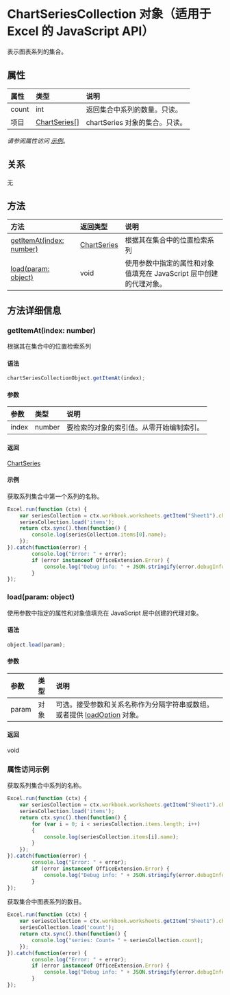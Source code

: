# <a name="chartseriescollection-object-(javascript-api-for-excel)"></a>ChartSeriesCollection 对象（适用于 Excel 的 JavaScript API）

表示图表系列的集合。

## <a name="properties"></a>属性

| 属性     | 类型   |说明
|:---------------|:--------|:----------|
|count|int|返回集合中系列的数量。只读。|
|项目|[ChartSeries[]](chartseries.md)|chartSeries 对象的集合。只读。|

_请参阅属性访问 [示例](#property-access-examples)_。

## <a name="relationships"></a>关系
无


## <a name="methods"></a>方法

| 方法           | 返回类型    |说明|
|:---------------|:--------|:----------|
|[getItemAt(index: number)](#getitematindex-number)|[ChartSeries](chartseries.md)|根据其在集合中的位置检索系列|
|[load(param: object)](#loadparam-object)|void|使用参数中指定的属性和对象值填充在 JavaScript 层中创建的代理对象。|

## <a name="method-details"></a>方法详细信息


### <a name="getitemat(index:-number)"></a>getItemAt(index: number)
根据其在集合中的位置检索系列

#### <a name="syntax"></a>语法
```js
chartSeriesCollectionObject.getItemAt(index);
```

#### <a name="parameters"></a>参数
| 参数    | 类型   |说明|
|:---------------|:--------|:----------|
|index|number|要检索的对象的索引值。从零开始编制索引。|

#### <a name="returns"></a>返回
[ChartSeries](chartseries.md)

#### <a name="examples"></a>示例

获取系列集合中第一个系列的名称。

```js
Excel.run(function (ctx) { 
    var seriesCollection = ctx.workbook.worksheets.getItem("Sheet1").charts.getItem("Chart1").series;
    seriesCollection.load('items');
    return ctx.sync().then(function() {
        console.log(seriesCollection.items[0].name);
    });
}).catch(function(error) {
        console.log("Error: " + error);
        if (error instanceof OfficeExtension.Error) {
            console.log("Debug info: " + JSON.stringify(error.debugInfo));
        }
});
```


### <a name="load(param:-object)"></a>load(param: object)
使用参数中指定的属性和对象值填充在 JavaScript 层中创建的代理对象。

#### <a name="syntax"></a>语法
```js
object.load(param);
```

#### <a name="parameters"></a>参数
| 参数    | 类型   |说明|
|:---------------|:--------|:----------|
|param|对象|可选。接受参数和关系名称作为分隔字符串或数组。或者提供 [loadOption](loadoption.md) 对象。|

#### <a name="returns"></a>返回
void
### <a name="property-access-examples"></a>属性访问示例
获取系列集合中系列的名称。

```js
Excel.run(function (ctx) { 
    var seriesCollection = ctx.workbook.worksheets.getItem("Sheet1").charts.getItem("Chart1").series;
    seriesCollection.load('items');
    return ctx.sync().then(function() {
        for (var i = 0; i < seriesCollection.items.length; i++)
        {
            console.log(seriesCollection.items[i].name);
        }
    });
}).catch(function(error) {
        console.log("Error: " + error);
        if (error instanceof OfficeExtension.Error) {
            console.log("Debug info: " + JSON.stringify(error.debugInfo));
        }
});
```

获取集合中图表系列的数目。

```js
Excel.run(function (ctx) { 
    var seriesCollection = ctx.workbook.worksheets.getItem("Sheet1").charts.getItem("Chart1").series;
    seriesCollection.load('count');
    return ctx.sync().then(function() {
        console.log("series: Count= " + seriesCollection.count);
    });
}).catch(function(error) {
        console.log("Error: " + error);
        if (error instanceof OfficeExtension.Error) {
            console.log("Debug info: " + JSON.stringify(error.debugInfo));
        }
});
```

